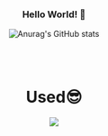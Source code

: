 

<!--
**EconomyLIM/EconomyLIM** is a ✨ _special_ ✨ repository because its `README.md` (this file) appears on your GitHub profile.

Here are some ideas to get you started:

- 🔭 I’m currently working on ...
- 🌱 I’m currently learning ...
- 👯 I’m looking to collaborate on ...
- 🤔 I’m looking for help with ...
- 💬 Ask me about ...
- 📫 How to reach me: ...
- 😄 Pronouns: ...
- ⚡ Fun fact: ...
-->
<div align="center">

### Hello World! 👋 <br>
  
![Anurag's GitHub stats](https://github-readme-stats.vercel.app/api?username=EconomyLIM&show_icons=true&theme=radical)

<br>
<br>

# Used😎 <br>

 <img src="https://img.shields.io/badge/Java-007396?style=for-the-badge&logo=Java&logoColor=white"> 

 
</div>

